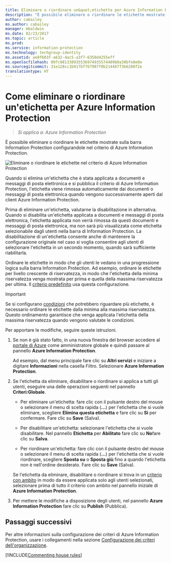 ```yaml
---
title: Eliminare o riordinare un&quot;etichetta per Azure Information Protection
description: "È possibile eliminare o riordinare le etichette mostrate sulla barra Information Protection configurandole nel criterio di Azure Information Protection."
author: cabailey
ms.author: cabailey
manager: mbaldwin
ms.date: 02/23/2017
ms.topic: article
ms.prod: 
ms.service: information-protection
ms.technology: techgroup-identity
ms.assetid: ae0f603f-a632-4ac5-a3f7-6358d4255eff
ms.openlocfilehash: 09fc981338935536974935574409b0a30bfe8e0e
ms.sourcegitcommit: 31e128cc1b917bf767987f0b2144b7f3b6288f2e
translationtype: HT
---
```

# <a name="how-to-delete-or-reorder-a-label-for-azure-information-protection"></a>Come eliminare o riordinare un'etichetta per Azure Information Protection

>*Si applica a: Azure Information Protection*

È possibile eliminare o riordinare le etichette mostrate sulla barra Information Protection configurandole nel criterio di Azure Information Protection.

![Eliminare o riordinare le etichette nel criterio di Azure Information Protection](../media/info-protect-contextmenu.png)

Quando si elimina un'etichetta che è stata applicata a documenti e messaggi di posta elettronica e si pubblica il criterio di Azure Information Protection, l'etichetta viene rimossa automaticamente dai documenti o messaggi di posta elettronica quando vengono successivamente aperti dal client Azure Information Protection.

Prima di eliminare un'etichetta, valutarne la disabilitazione in alternativa. Quando si disabilita un'etichetta applicata a documenti e messaggi di posta elettronica, l'etichetta applicata non verrà rimossa da questi documenti e messaggi di posta elettronica, ma non sarà più visualizzata come etichetta selezionabile dagli utenti nella barra di Information Protection. La disabilitazione di un'etichetta consente anche di mantenere la configurazione originale nel caso si voglia consentire agli utenti di selezionare l'etichetta in un secondo momento, quando sarà sufficiente riabilitarla.

Ordinare le etichette in modo che gli utenti le vedano in una progressione logica sulla barra Information Protection. Ad esempio, ordinare le etichette per livello crescente di riservatezza, in modo che l'etichetta della minima riservatezza venga mostrata per prima e quella della massima riservatezza per ultima. Il [criterio predefinito](configure-policy-default.md) usa questa configurazione.

> [!IMPORTANT]
>Se si configurano [condizioni](configure-policy-classification.md) che potrebbero riguardare più etichette, è necessario ordinare le etichette dalla minima alla massima riservatezza. Questo ordinamento garantisce che venga applicata l'etichetta della massima riservatezza quando vengono valutate le condizioni.


Per apportare le modifiche, seguire queste istruzioni.

1. Se non è già stato fatto, in una nuova finestra del browser accedere al [portale di Azure](https://portal.azure.com) come amministratore globale e quindi passare al pannello **Azure Information Protection**. 
    
    Ad esempio, dal menu principale fare clic su **Altri servizi** e iniziare a digitare **Informazioni** nella casella Filtro. Selezionare **Azure Information Protection**.

2. Se l'etichetta da eliminare, disabilitare o riordinare si applica a tutti gli utenti, eseguire una delle operazioni seguenti nel pannello **Criteri:Globale**. 

    - Per eliminare un'etichetta: fare clic con il pulsante destro del mouse o selezionare il menu di scelta rapida (**...**) per l'etichetta che si vuole eliminare, scegliere **Elimina questa etichetta** e fare clic su **Sì** per confermare. Fare clic su **Save** (Salva). 

    - Per disabilitare un'etichetta: selezionare l'etichetta che si vuole disabilitare. Nel pannello **Etichetta** per **Abilitato** fare clic su **No**fare clic su **Salva**.

    - Per riordinare un'etichetta: fare clic con il pulsante destro del mouse o selezionare il menu di scelta rapida (**...**) per l'etichetta che si vuole riordinare, scegliere **Sposta su** o **Sposta giù** fino a quando l'etichetta non è nell'ordine desiderato. Fare clic su **Save** (Salva). 

     Se l'etichetta da eliminare, disabilitare o riordinare si trova in un [criterio con ambito](configure-policy-scope.md) in modo da essere applicata solo agli utenti selezionati, selezionare prima di tutto il criterio con ambito nel pannello iniziale di **Azure Information Protection**.

3. Per mettere le modifiche a disposizione degli utenti, nel pannello **Azure Information Protection** fare clic su **Publish** (Pubblica).

## <a name="next-steps"></a>Passaggi successivi

Per altre informazioni sulla configurazione dei criteri di Azure Information Protection, usare i collegamenti nella sezione [Configurazione dei criteri dell'organizzazione](configure-policy.md#configuring-your-organizations-policy).  

[!INCLUDE[Commenting house rules](../includes/houserules.md)]

